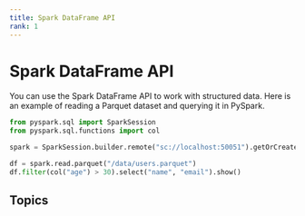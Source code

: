```yaml
---
title: Spark DataFrame API
rank: 1
---
```


# Spark DataFrame API

You can use the Spark DataFrame API to work with structured data. Here is an example of reading a Parquet dataset and querying it in PySpark.

```python
from pyspark.sql import SparkSession
from pyspark.sql.functions import col

spark = SparkSession.builder.remote("sc://localhost:50051").getOrCreate()

df = spark.read.parquet("/data/users.parquet")
df.filter(col("age") > 30).select("name", "email").show()
```

## Topics

<PageList :data="data" :prefix="['guide', 'dataframe']" />

<script setup>
import PageList from "@theme/components/PageList.vue";
import { data } from "./index.data.ts";
</script>
